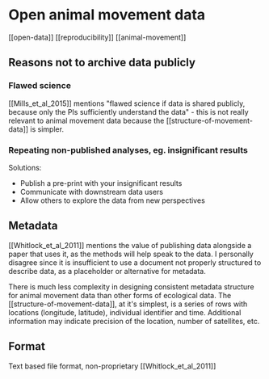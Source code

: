 # Open animal movement data
[[open-data]] [[reproducibility]] [[animal-movement]]


## Reasons not to archive data publicly
### Flawed science
[[Mills_et_al_2015]] mentions "flawed science if data is shared publicly, because only the PIs sufficiently understand the data" - this is not really relevant to animal movement data because the [[structure-of-movement-data]] is simpler.

### Repeating non-published analyses, eg. insignificant results
Solutions: 
* Publish a pre-print with your insignificant results
* Communicate with downstream data users
* Allow others to explore the data from new perspectives 

## Metadata
[[Whitlock_et_al_2011]] mentions the value of publishing data alongside a paper that uses it, as the methods will help speak to the data. I personally disagree since it is insufficient to use a document not properly structured to describe data, as a placeholder or alternative for metadata. 

There is much less complexity in designing consistent metadata structure for animal movement data than other forms of ecological data. The [[structure-of-movement-data]], at it's simplest, is a series of rows with locations (longitude, latitude), individual identifier and time. Additional information may indicate precision of the location, number of satellites, etc.

## Format
Text based file format, non-proprietary [[Whitlock_et_al_2011]]